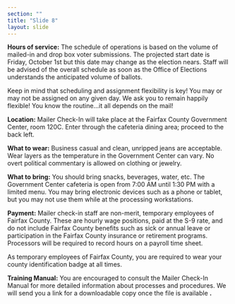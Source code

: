 ```yaml
---
section: ""
title: "Slide 8"
layout: slide
---
```


**Hours of service:** The schedule of operations is based on the volume of mailed-in and drop box voter submissions. The projected start date is Friday, October 1st but this date may change as the election nears. Staff will be advised of the overall schedule as soon as the Office of Elections understands the anticipated volume of ballots.

Keep in mind that scheduling and assignment flexibility is key! You may or may not be assigned on any given day. We ask you to remain happily flexible! You know the routine...it all depends on the mail!

**Location:** Mailer Check-In will take place at the Fairfax County Government Center, room 120C. Enter through the cafeteria dining area; proceed to the back left.

**What to wear:** Business casual and clean, unripped jeans are acceptable. Wear layers as the temperature in the Government Center can vary. No overt political commentary is allowed on clothing or jewelry.

**What to bring:** You should bring snacks, beverages, water, etc. The Government Center cafeteria is open from 7:00 AM until 1:30 PM with a limited menu. You may bring electronic devices such as a phone or tablet, but you may not use them while at the processing workstations.

**Payment:** Mailer check-in staff are non-merit, temporary employees of Fairfax County. These are hourly wage positions, paid at the S-9 rate, and do not include Fairfax County benefits such as sick or annual leave or participation in the Fairfax County insurance or retirement programs. Processors will be required to record hours on a payroll time sheet.

As temporary employees of Fairfax County, you are required to wear your county identification badge at all times.

**Training Manual:** You are encouraged to consult the Mailer Check-In Manual for more detailed information about processes and procedures. We will send you a link for a downloadable copy once the file is available **.**
